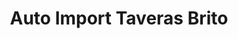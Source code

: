 ---
title: "Auto Import Taveras Brito"
url: /santo-domingo-este/auto-import-taveras-brito/
shop: Autohaus
---